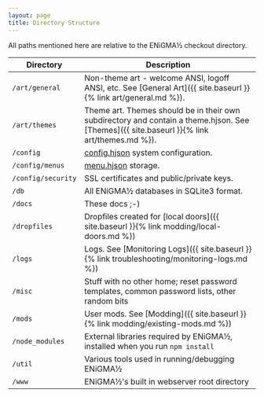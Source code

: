 ```yaml
---
layout: page
title: Directory Structure
---
```

All paths mentioned here are relative to the ENiGMA½ checkout directory.

| Directory           | Description                                                                                               |
|---------------------|-----------------------------------------------------------------------------------------------------------|
| `/art/general`      | Non-theme art - welcome ANSI, logoff ANSI, etc. See [General Art]({{ site.baseurl }}{% link art/general.md %}).
| `/art/themes`       | Theme art. Themes should be in their own subdirectory and contain a theme.hjson. See [Themes]({{ site.baseurl }}{% link art/themes.md %}).
| `/config`           | [config.hjson](config-hjson.md) system configuration.
| `/config/menus`     | [menu.hjson](menu-hjson.md) storage.
| `/config/security`  | SSL certificates and public/private keys.
| `/db`               | All ENiGMA½ databases in SQLite3 format.
| `/docs`             | These docs ;-)
| `/dropfiles`        | Dropfiles created for [local doors]({{ site.baseurl }}{% link modding/local-doors.md %})
| `/logs`             | Logs. See [Monitoring Logs]({{ site.baseurl }}{% link troubleshooting/monitoring-logs.md %})
| `/misc`             | Stuff with no other home; reset password templates, common password lists, other random bits
| `/mods`             | User mods. See [Modding]({{ site.baseurl }}{% link modding/existing-mods.md %})
| `/node_modules`     | External libraries required by ENiGMA½, installed when you run `npm install`
| `/util`             | Various tools used in running/debugging ENiGMA½
| `/www`              | ENiGMA½'s built in webserver root directory
